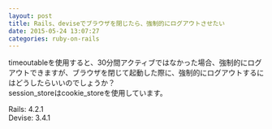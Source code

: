 ```yaml
---
layout: post
title: Rails、deviseでブラウザを閉じたら、強制的にログアウトさせたい
date: 2015-05-24 13:07:27
categories: ruby-on-rails
---
```

<!-- {% raw %} -->
<p>timeoutableを使用すると、30分間アクティブではなかった場合、強制的にログアウトできますが、ブラウザを閉じて起動した際に、強制的にログアウトするにはどうしたらいいのでしょうか？<br>
session_storeはcookie_storeを使用しています。</p>

<p>Rails: 4.2.1<br>
Devise: 3.4.1</p>
<!-- {% endraw %} -->
